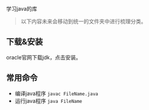 学习java的库

> 以下内容未来会移动到统一的文件夹中进行梳理分类。

## 下载&安装
oracle官网下载jdk，点击安装。

## 常用命令
- 编译java程序 ``javac FileName.java``
- 运行java程序 ``java FileName ``